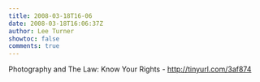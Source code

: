```yaml
---
title: 2008-03-18T16-06
date: 2008-03-18T16:06:37Z
author: Lee Turner
showtoc: false
comments: true
---
```


Photography and The Law: Know Your Rights - http://tinyurl.com/3af874

